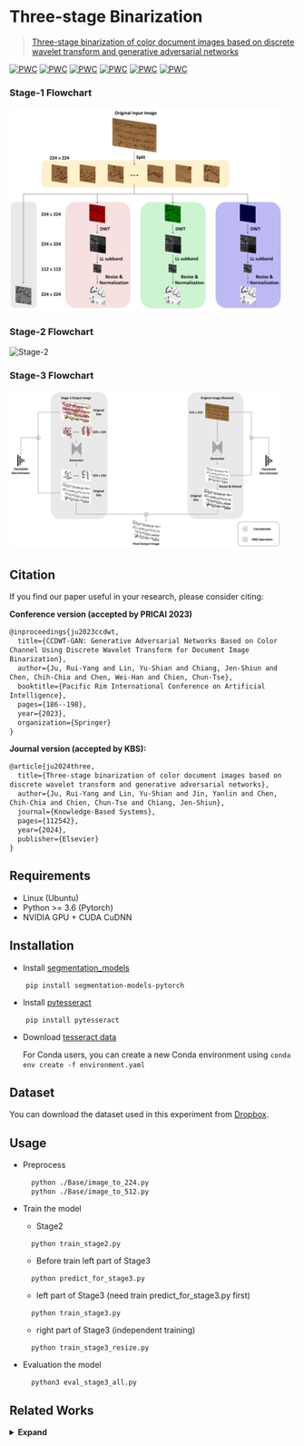 # Three-stage Binarization

> [Three-stage binarization of color document images based on discrete wavelet transform and generative adversarial networks](https://arxiv.org/abs/2211.16098)

[![PWC](https://img.shields.io/endpoint.svg?url=https://paperswithcode.com/badge/three-stage-binarization-of-color-document/binarization-on-dibco-2011)](https://paperswithcode.com/sota/binarization-on-dibco-2011?p=three-stage-binarization-of-color-document)
[![PWC](https://img.shields.io/endpoint.svg?url=https://paperswithcode.com/badge/three-stage-binarization-of-color-document/binarization-on-dibco-2013)](https://paperswithcode.com/sota/binarization-on-dibco-2013?p=three-stage-binarization-of-color-document)
[![PWC](https://img.shields.io/endpoint.svg?url=https://paperswithcode.com/badge/three-stage-binarization-of-color-document/binarization-on-h-dibco-2014)](https://paperswithcode.com/sota/binarization-on-h-dibco-2014?p=three-stage-binarization-of-color-document)
[![PWC](https://img.shields.io/endpoint.svg?url=https://paperswithcode.com/badge/three-stage-binarization-of-color-document/binarization-on-h-dibco-2016)](https://paperswithcode.com/sota/binarization-on-h-dibco-2016?p=three-stage-binarization-of-color-document)
[![PWC](https://img.shields.io/endpoint.svg?url=https://paperswithcode.com/badge/three-stage-binarization-of-color-document/binarization-on-dibco-2017)](https://paperswithcode.com/sota/binarization-on-dibco-2017?p=three-stage-binarization-of-color-document)
[![PWC](https://img.shields.io/endpoint.svg?url=https://paperswithcode.com/badge/three-stage-binarization-of-color-document/binarization-on-h-dibco-2018)](https://paperswithcode.com/sota/binarization-on-h-dibco-2018?p=three-stage-binarization-of-color-document)

### Stage-1 Flowchart
<p align="left">
  <img src="readme_fig/figure_stage_1.jpg" width="480" title="Stage-1">
</p>

### Stage-2 Flowchart
<p align="left">
  <img src="readme_fig/figure_stage_2.jpg" width="480" title="Stage-2">
</p>

### Stage-3 Flowchart
<p align="left">
  <img src="readme_fig/figure_stage_3.jpg" width="480" title="Stage-3">
</p>

## Citation
If you find our paper useful in your research, please consider citing:

**Conference version (accepted by PRICAI 2023)**

    @inproceedings{ju2023ccdwt,
      title={CCDWT-GAN: Generative Adversarial Networks Based on Color Channel Using Discrete Wavelet Transform for Document Image Binarization},
      author={Ju, Rui-Yang and Lin, Yu-Shian and Chiang, Jen-Shiun and Chen, Chih-Chia and Chen, Wei-Han and Chien, Chun-Tse},
      booktitle={Pacific Rim International Conference on Artificial Intelligence},
      pages={186--198},
      year={2023},
      organization={Springer}
    }

**Journal version (accepted by KBS):**

    @article{ju2024three,
      title={Three-stage binarization of color document images based on discrete wavelet transform and generative adversarial networks},
      author={Ju, Rui-Yang and Lin, Yu-Shian and Jin, Yanlin and Chen, Chih-Chia and Chien, Chun-Tse and Chiang, Jen-Shiun},
      journal={Knowledge-Based Systems},
      pages={112542},
      year={2024},
      publisher={Elsevier}
    }
   
## Requirements
* Linux (Ubuntu)
* Python >= 3.6 (Pytorch)
* NVIDIA GPU + CUDA CuDNN

## Installation
* Install [segmentation_models](https://github.com/qubvel/segmentation_models.pytorch)
```
    pip install segmentation-models-pytorch
```
* Install [pytesseract](https://github.com/madmaze/pytesseract)
```
    pip install pytesseract
```
* Download [tesseract data](https://github.com/tesseract-ocr/tessdata_best)
  
  For Conda users, you can create a new Conda environment using `conda env create -f environment.yaml`

## Dataset
You can download the dataset used in this experiment from [Dropbox](https://www.dropbox.com/scl/fi/rfqshevaq44g81lxkcjtt/Dataset.rar?rlkey=9z1hlrezkq9t99jv5hekuux71&dl=0).

## Usage
* Preprocess
  ```
    python ./Base/image_to_224.py
    python ./Base/image_to_512.py
  ```

* Train the model
  * Stage2
  ```
    python train_stage2.py
  ```
  * Before train left part of Stage3
  ```
    python predict_for_stage3.py
  ```
  * left part of Stage3 (need train predict_for_stage3.py first)
  ```
    python train_stage3.py
  ```
  * right part of Stage3 (independent training)
  ```
    python train_stage3_resize.py
  ```

* Evaluation the model
  ```
    python3 eval_stage3_all.py
  ```

## Related Works

<details><summary> <b>Expand</b> </summary>

* https://github.com/RuiyangJu/Efficient_Document_Image_Binarization

